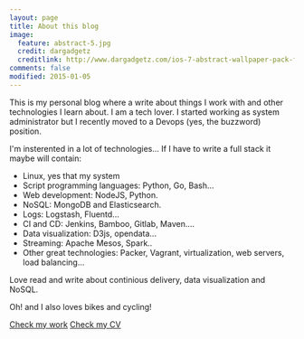 ```yaml
---
layout: page
title: About this blog
image:
  feature: abstract-5.jpg
  credit: dargadgetz
  creditlink: http://www.dargadgetz.com/ios-7-abstract-wallpaper-pack-for-iphone-5-and-ipod-touch-retina/
comments: false
modified: 2015-01-05
---
```


This is my personal blog where a write about things I work with and other technologies I learn about. I am a tech lover. I started working as system administrator but I recently moved to a Devops (yes, the buzzword) position.

I'm insterented in a lot of technologies... If I have to write a full stack it maybe will contain:

* Linux, yes that my system
* Script programming languages: Python, Go, Bash...
* Web development: NodeJS, Python.
* NoSQL: MongoDB and Elasticsearch.
* Logs: Logstash, Fluentd...
* CI and CD: Jenkins, Bamboo, Gitlab, Maven....
* Data visualization: D3js, opendata...
* Streaming: Apache Mesos, Spark..
* Other great technologies: Packer, Vagrant, virtualization, web servers, load balancing... 

Love read and write about continious delivery, data visualization and NoSQL.

Oh! and I also loves bikes and cycling!

<div markdown="0"><a href="https://github.com/gcaracuel/" class="btn btn-info">Check my work</a> <a href="https://www.linkedin.com/in/gcaracuel" class="btn btn-success">Check my CV</a></div>

